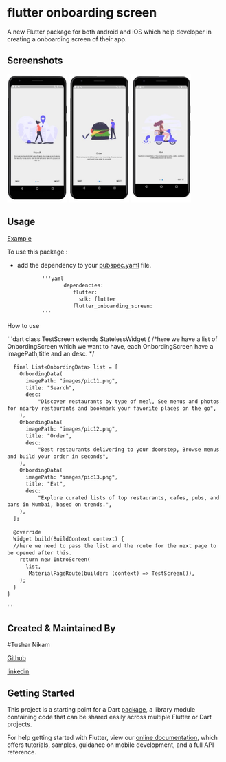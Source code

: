 # flutter onboarding screen

A new Flutter package for both android and iOS which help developer in creating a onboarding screen of their app.


## Screenshots

<img src="Screenshot1.JPG" height="300em" />  <img src="Screenshot2.JPG" height="300em" />  <img src="Screenshot3.JPG" height="300em" />

## Usage

[Example](https://github.com/champ96k/flutter-onboarding-screen/blob/master/example/example_app.dart)

To use this package :

* add the dependency to your [pubspec.yaml](https://github.com/champ96k/flutter-onboarding-screen/blob/master/pubspec.yaml) file.

              '''yaml
                     dependencies:
                        flutter:
                          sdk: flutter
                        flutter_onboarding_screen:
              '''
              
How to use

'''dart
    class TestScreen extends StatelessWidget {
        /*here we have a list of OnbordingScreen which we want to have,
          each OnbordingScreen have a imagePath,title and an desc.
          */

      final List<OnbordingData> list = [
        OnbordingData(
          imagePath: "images/pic11.png",
          title: "Search",
          desc:
              "Discover restaurants by type of meal, See menus and photos for nearby restaurants and bookmark your favorite places on the go",
        ),
        OnbordingData(
          imagePath: "images/pic12.png",
          title: "Order",
          desc:
              "Best restaurants delivering to your doorstep, Browse menus and build your order in seconds",
        ),
        OnbordingData(
          imagePath: "images/pic13.png",
          title: "Eat",
          desc:
              "Explore curated lists of top restaurants, cafes, pubs, and bars in Mumbai, based on trends.",
        ),
      ];

      @override
      Widget build(BuildContext context) {
      //here we need to pass the list and the route for the next page to be opened after this.
        return new IntroScreen(
          list,
           MaterialPageRoute(builder: (context) => TestScreen()),
        );
      }
    }

'''

## Created & Maintained By

#Tushar Nikam

[Github](https://github.com/champ96k)         


[linkedin](https://www.linkedin.com/in/tushar-nikam-a29a97131/)

   

## Getting Started

This project is a starting point for a Dart
[package](https://flutter.dev/developing-packages/),
a library module containing code that can be shared easily across
multiple Flutter or Dart projects.

For help getting started with Flutter, view our 
[online documentation](https://flutter.dev/docs), which offers tutorials,
samples, guidance on mobile development, and a full API reference.

